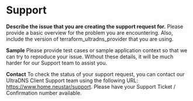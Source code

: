 # Support

**Describe the issue that you are creating the support request for.**
Please provide a basic overview for the problem you are encountering. Also, include the version of terraform_ultradns_provider that you are using.

**Sample**
Please provide test cases or sample application context so that we can try to reproduce your issue. Without these details, it will be much harder for our Support team to assist you.

**Contact**
To check the status of your support request, you can contact our UltraDNS Client Support team using the following URL: https://www.home.neustar/support. Please have your Support Ticket / Confirmation number available.
